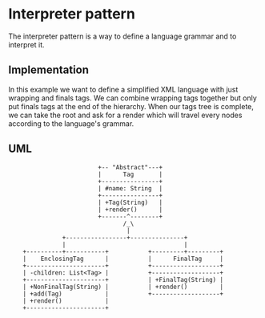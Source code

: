 # Interpreter pattern #
The interpreter pattern is a way to define a language grammar and to interpret it.

## Implementation ##
In this example we want to define a simplified XML language with just wrapping and finals tags. We can combine wrapping tags together but only put finals tags at the end of the hierarchy. When our tags tree is complete, we can take the root and ask for a render which will travel every nodes according to the language's grammar.

## UML ##

                             +-- "Abstract"---+
                             |      Tag       |
                             +----------------+
                             | #name: String  |
                             +----------------+
                             | +Tag(String)   |
                             | +render()      |
                             +-------^--------+
                                    /_\
                                     |
                   +-----------------+---------------+
                   |                                 |
        +----------+-----------+           +---------+---------+
        |    EnclosingTag      |           |      FinalTag     |
        +----------------------+           +-------------------+
        | -children: List<Tag> |           +-------------------+
        +----------------------+           | +FinalTag(String) |
        | +NonFinalTag(String) |           | +render()         |
        | +add(Tag)            |           +-------------------+
        | +render()            |
        +----------------------+

